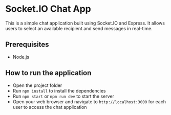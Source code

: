 # Socket.IO Chat App

This is a simple chat application built using Socket.IO and Express. It allows users to select an available recipient and send messages in real-time.

## Prerequisites

- Node.js

## How to run the application

- Open the project folder
- Run ```npm install``` to install the dependencies
- Run ```npm start``` or ```npm run dev``` to start the server
- Open your web browser and navigate to ```http://localhost:3000``` for each user to access the chat application